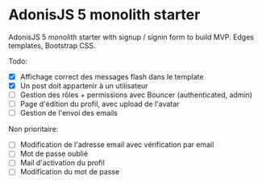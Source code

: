 # AdonisJS 5 monolith starter

AdonisJS 5 *monolith* starter with signup / signin form to build MVP. Edges templates, Bootstrap CSS.

Todo:

- [x] Affichage correct des messages flash dans le template
- [x] Un post doit appartenir à un utilisateur
- [ ] Gestion des rôles + permissions avec Bouncer (authenticated, admin)
- [ ] Page d'édition du profil, avec upload de l'avatar
- [ ] Gestion de l'envoi des emails

Non prioritaire:

- [ ] Modification de l'adresse email avec vérification par email
- [ ] Mot de passe oublié
- [ ] Mail d'activation du profil
- [ ] Modification du mot de passe
